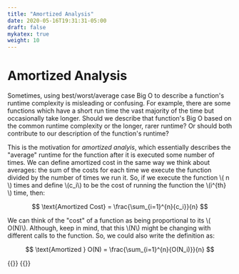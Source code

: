 ```yaml
---
title: "Amortized Analysis"
date: 2020-05-16T19:31:31-05:00
draft: false
mykatex: true
weight: 10
---
```



# Amortized Analysis

Sometimes, using best/worst/average case Big O to describe a function's runtime
complexity is misleading or confusing. For example, there are some functions
which have a short run time the vast majority of the time but occasionally take
longer. Should we describe that function's Big O based on the common runtime
complexity or the longer, rarer runtime? Or should both contribute to our
description of the function's runtime?

This is the motivation for _amortized analyis_, which essentially describes
the "average" runtime for the function after it is executed some number of times.
We can define amortized cost in the same way we think about averages: the sum
of the costs for each time we execute the function divided by the number of times
we run it. So, if we execute the function \\( n \\) times and 
define \\(c_i\\) to be the cost of running the function the
\\(i^{th} \\) time, then:

$$
\text{Amortized Cost} = \frac{\sum_{i=1}^{n}{c_i}}{n}
$$

We can think of the "cost" of a function as being proportional to its \\( O(N)\\).
Although, keep in mind, that this \\(N\\) might be changing with different calls
to the function. So, we could also write the definition as:

$$
\text{Amortized } O(N) = \frac{\sum_{i=1}^{n}{O(N_i)}}{n}
$$




{{<katex>}}
{{</katex>}}

